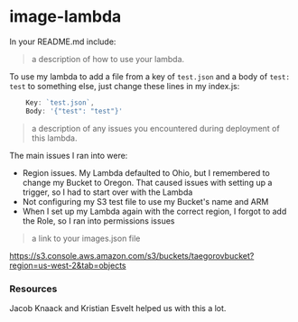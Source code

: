 # image-lambda

In your README.md include:

> a description of how to use your lambda.

To use my lambda to add a file from a key of `test.json` and a body of `test: test` to something else, just change these lines in my index.js:

```js
    Key: `test.json`,
    Body: '{"test": "test"}'
```

> a description of any issues you encountered during deployment of this lambda.

The main issues I ran into were:

- Region issues. My Lambda defaulted to Ohio, but I remembered to change my Bucket to Oregon. That caused issues with setting up a trigger, so I had to start over with the Lambda
- Not configuring my S3 test file to use my Bucket's name and ARM
- When I set up my Lambda again with the correct region, I forgot to add the Role, so I ran into permissions issues

> a link to your images.json file

https://s3.console.aws.amazon.com/s3/buckets/taegorovbucket?region=us-west-2&tab=objects


### Resources

Jacob Knaack and Kristian Esvelt helped us with this a lot.